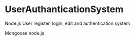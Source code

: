 # UserAuthanticationSystem
Node.js User register, login, edit and authentication system

Mongoose
node.js
